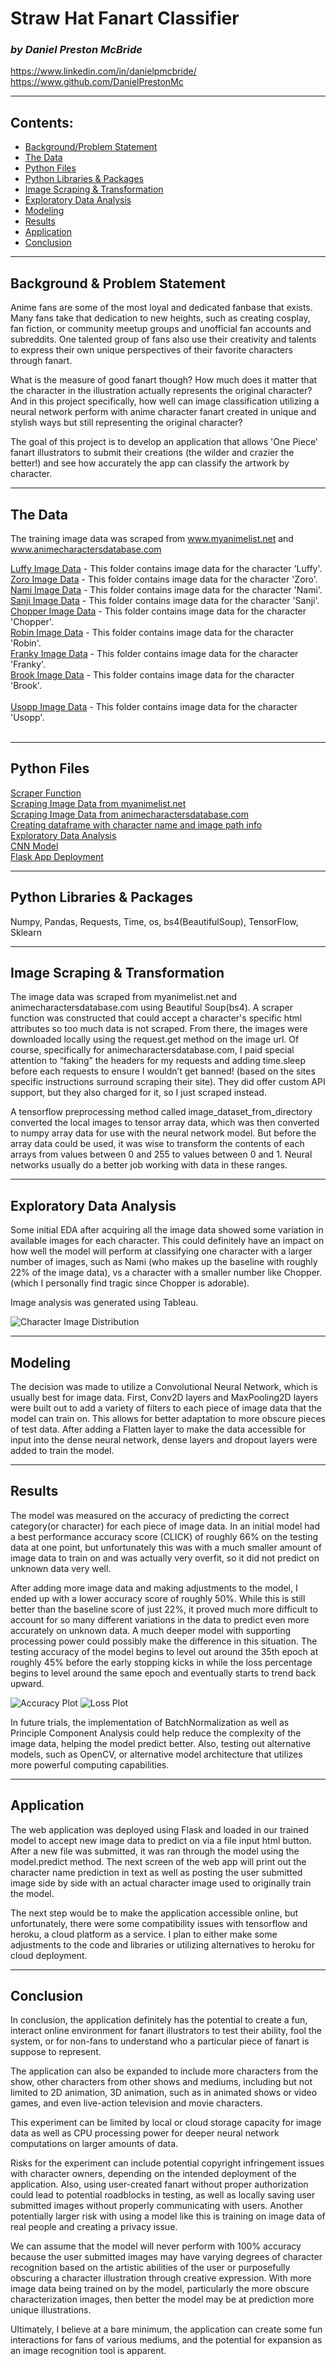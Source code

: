 # Straw Hat Fanart Classifier
### *by Daniel Preston McBride*
https://www.linkedin.com/in/danielpmcbride/<br>
https://www.github.com/DanielPrestonMc

---

## Contents:

- [Background/Problem Statement](#Background-&-Problem-Statement)
- [The Data](#The-Data)
- [Python Files](#Jupyter-Lab-Notebook-Files)
- [Python Libraries & Packages](#Python-Libraries-&-Packages)
- [Image Scraping & Transformation](#Image-Scraping-&-Transformation)
- [Exploratory Data Analysis](#Exploratory-Data-Analysis)
- [Modeling](#Modeling)
- [Results](#Results)
- [Application](#Application)
- [Conclusion](#Conclusion)

---

## Background & Problem Statement

Anime fans are some of the most loyal and dedicated fanbase that exists. Many fans take that dedication to new heights, such as creating cosplay, fan fiction, or community meetup groups and unofficial fan accounts and subreddits.  One talented group of fans also use their creativity and talents to express their own unique perspectives of their favorite characters through fanart.

What is the measure of good fanart though? How much does it matter that the character in the illustration actually represents the original character? And in this project specifically, how well can image classification utilizing a neural network perform with anime character fanart created in unique and stylish ways but still representing the original character?

The goal of this project is to develop an application that allows 'One Piece' fanart illustrators to submit their creations (the wilder and crazier the better!) and see how accurately the app can classify the artwork by character.

---

## The Data

The training image data was scraped from www.myanimelist.net and www.animecharactersdatabase.com

[Luffy Image Data](assets/luffy/) - This folder contains image data for the character 'Luffy'.
<br>
[Zoro Image Data](assets/zoro/) - This folder contains image data for the character 'Zoro'.
<br>
[Nami Image Data](assets/nami/) - This folder contains image data for the character 'Nami'.
<br>
[Sanji Image Data](assets/sanji/) - This folder contains image data for the character 'Sanji'.
<br>
[Chopper Image Data](assets/chopper/) - This folder contains image data for the character 'Chopper'.
<br>
[Robin Image Data](assets/robin/) - This folder contains image data for the character 'Robin'.
<br>
[Franky Image Data](assets/franky/) - This folder contains image data for the character 'Franky'.
<br>
[Brook Image Data](assets/brook/) - This folder contains image data for the character 'Brook'.
<br><br>
[Usopp Image Data](assets/usopp/) - This folder contains image data for the character 'Usopp'.
<br><br>

---

## Python Files

[Scraper Function](code/scraper.py)
<br>
[Scraping Image Data from myanimelist.net](code/01_scraping_characters.py)
<br>
[Scraping Image Data from animecharactersdatabase.com](code/01_scraping_characters_2.py)
<br>
[Creating dataframe with character name and image path info](code/02_images_to_df.py)
<br>
[Exploratory Data Analysis](code/03_eda.py)
<br>
[CNN Model](code/04_cnn_model.py)
<br>
[Flask App Deployment](flask_app/cap_app.py)
<br>

---

## Python Libraries & Packages

Numpy, Pandas, Requests, Time, os, bs4(BeautifulSoup), TensorFlow, Sklearn

---

## Image Scraping & Transformation

The image data was scraped from myanimelist.net and animecharactersdatabase.com using Beautiful Soup(bs4). A scraper function was constructed that could accept a character's specific html attributes so too much data is not scraped. From there, the images were downloaded locally using the request.get method on the image url. Of course, specifically for animecharactersdatabase.com, I paid special attention to “faking” the headers for my requests and adding time.sleep before each requests to ensure I wouldn’t get banned! (based on the sites specific instructions surround scraping their site).  They did offer custom API support, but they also charged for it, so I just scraped instead.

A tensorflow preprocessing method called image_dataset_from_directory converted the local images to tensor array data, which was then converted to numpy array data for use with the neural network model. But before the array data could be used, it was wise to transform the contents of each arrays from values between 0 and 255 to values between 0 and 1. Neural networks usually do a better job working with data in these ranges.

---

## Exploratory Data Analysis

Some initial EDA after acquiring all the image data showed some variation in available images for each character.  This could definitely have an impact on how well the model will perform at classifying one character with a larger number of images, such as Nami (who makes up the baseline with roughly 22% of the image data), vs a character with a smaller number like Chopper. (which I personally find tragic since Chopper is adorable).

Image analysis was generated using Tableau.

![Character Image Distribution](data/char_distr_tableau.png)

---

## Modeling

The decision was made to utilize a Convolutional Neural Network, which is usually best for image data.  First, Conv2D layers and MaxPooling2D layers were built out to add a variety of filters to each piece of image data that the model can train on.  This allows for better adaptation to more obscure pieces of test data.  After adding a Flatten layer to make the data accessible for input into the dense neural network, dense layers and dropout layers were added to train the model.

---

## Results

The model was measured on the accuracy of predicting the correct category(or character) for each piece of image data.  In an initial model had a best performance accuracy score (CLICK) of roughly 66% on the testing data at one point, but unfortunately this was with a much smaller amount of image data to train on and was actually very overfit, so it did not predict on unknown data very well.

After adding more image data and making adjustments to the model, I ended up with a lower accuracy score of roughly 50%.  While this is still better than the baseline score of just 22%, it proved much more difficult to account for so many different variations in the data to predict even more accurately on unknown data.  A much deeper model with supporting processing power could possibly make the difference in this situation.  The testing accuracy of the model begins to level out around the 35th epoch at roughly 45% before the early stopping kicks in while the loss percentage begins to level around the same epoch and eventually starts to trend back upward.

![Accuracy Plot](data/acc.png)
![Loss Plot](data/loss.png)

In future trials, the implementation of BatchNormalization as well as Principle Component Analysis could help reduce the complexity of the image data, helping the model predict better.  Also, testing out alternative models, such as OpenCV, or alternative model architecture that utilizes more powerful computing capabilities.

---

## Application

The web application was deployed using Flask and loaded in our trained model to accept new image data to predict on via a file input html button.  After a new file was submitted, it was ran through the model using the model.predict method.  The next screen of the web app will print out the character name prediction in text as well as posting the user submitted image side by side with an actual character image used to originally train the model.

The next step would be to make the application accessible online, but unfortunately, there were some compatibility issues with tensorflow and heroku, a cloud platform as a service.  I plan to either make some adjustments to the code and libraries or utilizing alternatives to heroku for cloud deployment.

---

## Conclusion

In conclusion, the application definitely has the potential to create a fun, interact online environment for fanart illustrators to test their ability, fool the system, or for non-fans to understand who a particular piece of fanart is suppose to represent.

The application can also be expanded to include more characters from the show, other characters from other shows and mediums, including but not limited to 2D animation, 3D animation, such as in animated shows or video games, and even live-action television and movie characters.

This experiment can be limited by local or cloud storage capacity for image data as well as CPU processing power for deeper neural network computations on larger amounts of data.

Risks for the experiment can include potential copyright infringement issues with character owners, depending on the intended deployment of the application.  Also, using user-created fanart without proper authorization could lead to potential roadblocks in testing, as well as locally saving user submitted images without properly communicating with users.  Another potentially larger risk with using a model like this is training on image data of real people and creating a privacy issue.

We can assume that the model will never perform with 100% accuracy because the user submitted images may have varying degrees of character recognition based on the artistic abilities of the user or purposefully obscuring a character illustration through creative expression.  With more image data being trained on by the model, particularly the more obscure characterization images, then better the model may be at prediction more unique illustrations.

Ultimately, I believe at a bare minimum, the application can create some fun interactions for fans of various mediums, and the potential for expansion as an image recognition tool is apparent.

